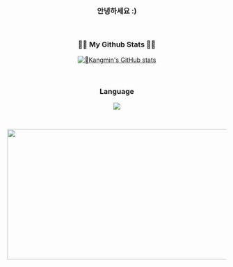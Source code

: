 <div align = center>

<h3> 안녕하세요 :) </h3>

  
</div>


&nbsp;
&nbsp;


<div align = center>
  
<h3>👩‍💻 My Github Stats 👩‍💻</h3>

[![Kangmin's GitHub stats](https://github-readme-stats.vercel.app/api?username=KangminNa&hide_title=true&show_icons=true&include_all_commits=true&disable_animations=true&theme=vue)](https://github.com/anuraghazra/github-readme-stats)

</div>
&nbsp;
&nbsp;


<div align = center>

  <h3>Language</h3>
  
  <a href="s">
  <img src="https://github-readme-stats.vercel.app/api/top-langs/?username=KangminNa&exclude_repo=dkssud8150.github.io&layout=compact&theme=tokyonight" />
</a>
</div>

&nbsp;
&nbsp;

<a href="https://github.com/devxb/gitanimals">
<img
  src="https://render.gitanimals.org/farms/KangminNa"
  width="800"
  height="300"
  style="display:flex; justify-content:center;"
/>
</a>
